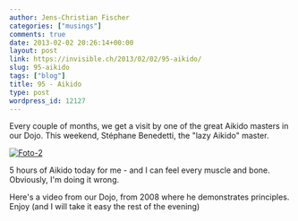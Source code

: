 ```yaml
---
author: Jens-Christian Fischer
categories: ["musings"]
comments: true
date: 2013-02-02 20:26:14+00:00
layout: post
link: https://invisible.ch/2013/02/02/95-aikido/
slug: 95-aikido
tags: ["blog"]
title: 95 - Aikido
type: post
wordpress_id: 12127
---
```


Every couple of months, we get a visit by one of the great Aikido masters in our Dojo. This weekend, Stéphane Benedetti, the "lazy Aikido" master.

[![Foto-2](/wp-content/uploads/2013/02/Foto-2-e1359836250393-224x300.jpg)](/wp-content/uploads/2013/02/Foto-2-e1359836250393.jpg)



5 hours of Aikido today for me - and I can feel every muscle and bone. Obviously, I'm doing it wrong.

Here's a video from our Dojo, from 2008 where he demonstrates principles. Enjoy (and I will take it easy the rest of the evening)


